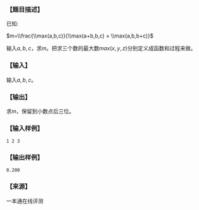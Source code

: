 ### 【题目描述】

已知:

$m=\\frac{\\max(a,b,c)}{\\max(a+b,b,c) × \\max(a,b,b+c)}$

输入$a,b,c$，求$m$。把求三个数的最大数$max(x,y,z)$分别定义成函数和过程来做。

### 【输入】

输入$a,b,c$。

### 【输出】

求$m$，保留到小数点后三位。

### 【输入样例】

```
1 2 3
```

### 【输出样例】

 ```
 0.200
```


 ### 【来源】

 一本通在线评测 